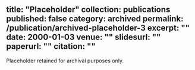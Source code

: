 title: "Placeholder"
collection: publications
published: false
category: archived
permalink: /publication/archived-placeholder-3
excerpt: ""
date: 2000-01-03
venue: ""
slidesurl: ""
paperurl: ""
citation: ""
---

Placeholder retained for archival purposes only.